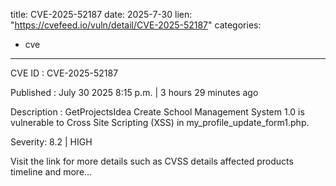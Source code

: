  
title: CVE-2025-52187
date: 2025-7-30
lien: "https://cvefeed.io/vuln/detail/CVE-2025-52187"
categories:
  - cve
---

CVE ID : CVE-2025-52187

Published :  July 30
2025
8:15 p.m. | 3 hours
29 minutes ago

Description : GetProjectsIdea Create School Management System 1.0 is vulnerable to Cross Site Scripting (XSS) in my_profile_update_form1.php.

Severity: 8.2 | HIGH

Visit the link for more details
such as CVSS details
affected products
timeline
and more...
